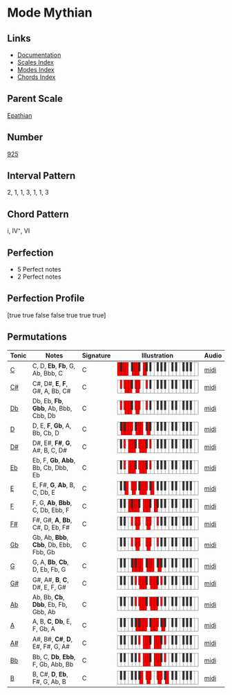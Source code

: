 # Mode Mythian

## Links

- [Documentation](index.md)
- [Scales Index](Scales.md)
- [Modes Index](Modes.md)
- [Chords Index](Chords.md)

## Parent Scale

[Epathian](ScaleEpathian.md)

## Number

[925](https://ianring.com/musictheory/scales/925)

## Interval Pattern

2, 1, 1, 3, 1, 1, 3

## Chord Pattern

i, IV⁺, VI

## Perfection

- 5 Perfect notes
- 2 Perfect notes

## Perfection Profile

[true true false false true true true]

## Permutations

| Tonic | Notes | Signature | Illustration | Audio |
|-------|-------|-----------|--------------|-------|
| [C](ModeCNaturalMythian.md) | C, D, **Eb**, **Fb**, G, Ab, Bbb, C | C | ![CNaturalMythian](ModeCNaturalMythian.png) | [midi](https://github.com/edipermadi/music/blob/main/docs/ModeCNaturalMythian.mid?raw=true) |
| [C#](ModeCSharpMythian.md) | C#, D#, **E**, **F**, G#, A, Bb, C# | C | ![CSharpMythian](ModeCSharpMythian.png) | [midi](https://github.com/edipermadi/music/blob/main/docs/ModeCSharpMythian.mid?raw=true) |
| [Db](ModeDFlatMythian.md) | Db, Eb, **Fb**, **Gbb**, Ab, Bbb, Cbb, Db | C | ![DFlatMythian](ModeDFlatMythian.png) | [midi](https://github.com/edipermadi/music/blob/main/docs/ModeDFlatMythian.mid?raw=true) |
| [D](ModeDNaturalMythian.md) | D, E, **F**, **Gb**, A, Bb, Cb, D | C | ![DNaturalMythian](ModeDNaturalMythian.png) | [midi](https://github.com/edipermadi/music/blob/main/docs/ModeDNaturalMythian.mid?raw=true) |
| [D#](ModeDSharpMythian.md) | D#, E#, **F#**, **G**, A#, B, C, D# | C | ![DSharpMythian](ModeDSharpMythian.png) | [midi](https://github.com/edipermadi/music/blob/main/docs/ModeDSharpMythian.mid?raw=true) |
| [Eb](ModeEFlatMythian.md) | Eb, F, **Gb**, **Abb**, Bb, Cb, Dbb, Eb | C | ![EFlatMythian](ModeEFlatMythian.png) | [midi](https://github.com/edipermadi/music/blob/main/docs/ModeEFlatMythian.mid?raw=true) |
| [E](ModeENaturalMythian.md) | E, F#, **G**, **Ab**, B, C, Db, E | C | ![ENaturalMythian](ModeENaturalMythian.png) | [midi](https://github.com/edipermadi/music/blob/main/docs/ModeENaturalMythian.mid?raw=true) |
| [F](ModeFNaturalMythian.md) | F, G, **Ab**, **Bbb**, C, Db, Ebb, F | C | ![FNaturalMythian](ModeFNaturalMythian.png) | [midi](https://github.com/edipermadi/music/blob/main/docs/ModeFNaturalMythian.mid?raw=true) |
| [F#](ModeFSharpMythian.md) | F#, G#, **A**, **Bb**, C#, D, Eb, F# | C | ![FSharpMythian](ModeFSharpMythian.png) | [midi](https://github.com/edipermadi/music/blob/main/docs/ModeFSharpMythian.mid?raw=true) |
| [Gb](ModeGFlatMythian.md) | Gb, Ab, **Bbb**, **Cbb**, Db, Ebb, Fbb, Gb | C | ![GFlatMythian](ModeGFlatMythian.png) | [midi](https://github.com/edipermadi/music/blob/main/docs/ModeGFlatMythian.mid?raw=true) |
| [G](ModeGNaturalMythian.md) | G, A, **Bb**, **Cb**, D, Eb, Fb, G | C | ![GNaturalMythian](ModeGNaturalMythian.png) | [midi](https://github.com/edipermadi/music/blob/main/docs/ModeGNaturalMythian.mid?raw=true) |
| [G#](ModeGSharpMythian.md) | G#, A#, **B**, **C**, D#, E, F, G# | C | ![GSharpMythian](ModeGSharpMythian.png) | [midi](https://github.com/edipermadi/music/blob/main/docs/ModeGSharpMythian.mid?raw=true) |
| [Ab](ModeAFlatMythian.md) | Ab, Bb, **Cb**, **Dbb**, Eb, Fb, Gbb, Ab | C | ![AFlatMythian](ModeAFlatMythian.png) | [midi](https://github.com/edipermadi/music/blob/main/docs/ModeAFlatMythian.mid?raw=true) |
| [A](ModeANaturalMythian.md) | A, B, **C**, **Db**, E, F, Gb, A | C | ![ANaturalMythian](ModeANaturalMythian.png) | [midi](https://github.com/edipermadi/music/blob/main/docs/ModeANaturalMythian.mid?raw=true) |
| [A#](ModeASharpMythian.md) | A#, B#, **C#**, **D**, E#, F#, G, A# | C | ![ASharpMythian](ModeASharpMythian.png) | [midi](https://github.com/edipermadi/music/blob/main/docs/ModeASharpMythian.mid?raw=true) |
| [Bb](ModeBFlatMythian.md) | Bb, C, **Db**, **Ebb**, F, Gb, Abb, Bb | C | ![BFlatMythian](ModeBFlatMythian.png) | [midi](https://github.com/edipermadi/music/blob/main/docs/ModeBFlatMythian.mid?raw=true) |
| [B](ModeBNaturalMythian.md) | B, C#, **D**, **Eb**, F#, G, Ab, B | C | ![BNaturalMythian](ModeBNaturalMythian.png) | [midi](https://github.com/edipermadi/music/blob/main/docs/ModeBNaturalMythian.mid?raw=true) |
